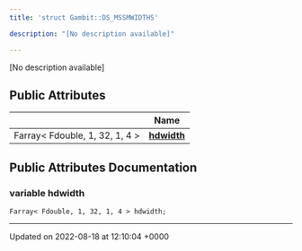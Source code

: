 ```yaml
---
title: 'struct Gambit::DS_MSSMWIDTHS'

description: "[No description available]"

---
```









[No description available]

## Public Attributes

|                | Name           |
| -------------- | -------------- |
| Farray< Fdouble, 1, 32, 1, 4 > | **[hdwidth](/documentation/code/gambit_2-2/classes/structgambit_1_1ds__mssmwidths/#variable-hdwidth)**  |

## Public Attributes Documentation

### variable hdwidth

```
Farray< Fdouble, 1, 32, 1, 4 > hdwidth;
```


-------------------------------

Updated on 2022-08-18 at 12:10:04 +0000